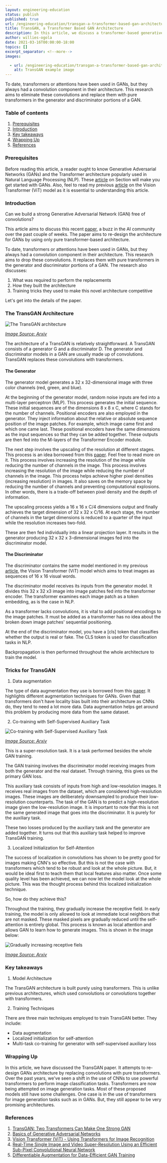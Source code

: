 ```yaml
---
layout: engineering-education
status: publish
published: true
url: /engineering-education/transgan-a-transformer-based-gan-architecture/
title: TransGAN, a Transformer Based GAN Architecture
description: In this article, we discuss a transformer-based generative adversarial network architecture. We do this with the aid of a recently published research paper.
author: willies-ogola
date: 2021-03-16T00:00:00-18:00
topics: []
excerpt_separator: <!--more-->
images:

  - url: /engineering-education/transgan-a-transformer-based-gan-architecture/hero.jpg
    alt: TransGAN example image
---
```

To date, transformers or attentions have been used in GANs, but they always had a convolution component in their architecture. This research aims to eliminate these convolutions and replace them with pure transformers in the generator and discriminator portions of a GAN.
<!--more-->

### Table of contents

1. [Prerequisites](#prerequisites)
2. [Introduction](#introduction)
3. [Key takeaways](#key-takeaways)
4. [Wrapping Up](#wrapping-up)
5. [References](#references)

### Prerequisites

Before reading this article, a reader ought to know Generative Adversarial Networks (GANs) and the Transformer architecture popularly used in Natural Language Processing (NLP). These [article](https://www.section.io/engineering-education/introduction-to-generative-adversarial-networks/) on Section will make you get started with GANs.
Also, feel to read my previous [article](https://www.section.io/engineering-education/vision-transformer-using-transformers-for-image-recognition/) on the Vision Transformer (ViT) model as it is essential to understanding this article.

### Introduction

Can we build a strong Generative Adversarial Network (GAN) free of convolutions?

This article aims to discuss this recent [paper](https://arxiv.org/pdf/2102.07074.pdf), a buzz in the AI community over the past couple of weeks. The paper aims to re-design the architecture for GANs by using only pure transformer-based architecture.

To date, transformers or attentions have been used in GANs, but they always had a convolution component in their architecture. This research aims to drop these convolutions.  It replaces them with pure transformers in the generator and discriminator portions of a GAN. The research also discusses: 

1. What was required to perform the replacements 
2. How they built the architecture 
3. Training tricks they used to make this novel architecture competitive 

Let's get into the details of the paper.

### The TransGAN Architecture

![The TransGAN architecture](/engineering-education/transgan-a-transformer-based-gan-architecture/transgan-architecture.PNG)

*[Image Source: Arxiv](https://arxiv.org/pdf/2102.07074.pdf)*

The architecture of a TransGAN is relatively straightforward. A TransGAN consists of a generator G and a discriminator D. The generator and discriminator models in a GAN are usually made up of convolutions. TransGAN replaces these convolutions with transformers. 

#### The Generator

The generator model generates a 32 x 32-dimensional image with three color channels (red, green, and blue).

At the beginning of the generator model, random noise inputs are fed into a multi-layer perceptron (MLP). This process generates the initial sequence. These initial sequences are of the dimensions 8 x 8 x C, where C stands for the number of channels. Positional encoders are also employed in the generator. They inject information about the relative or absolute sequence position of the image patches. For example, which image came first and which one came last. These positional encoders have the same dimensions as the input sequences so that they can be added together. These outputs are then fed into the M-layers of the Transformer Encoder module.

The next step involves the upscaling of the resolution at different stages. This process is an idea borrowed from this [paper](https://arxiv.org/pdf/1609.05158.pdf). Feel free to read more on it. This process involves increasing the resolution of the image while reducing the number of channels in the image. This process involves increasing the resolution of the image while reducing the number of channels in the image. This process helps achieve higher pixel densities (increasing resolution) in images. It also saves on the memory space by reducing the number of channels and preventing computational explosions. In other words, there is a trade-off between pixel density and the depth of information. 

The upscaling process yields a 16 x 16 x C/4 dimensions output and finally achieves the target dimension of 32 x 32 x C/16. At each stage, the number of channels in the target dimensions is reduced to a quarter of the input while the resolution increases two-fold.

These are then fed individually into a linear projection layer. It results in the generator producing 32 x 32 x 3-dimensional images fed into the discriminator model.  

#### The Discriminator

The discriminator contains the same model mentioned in my previous [article](https://www.section.io/engineering-education/vision-transformer-using-transformers-for-image-recognition/), the Vision Transformer (ViT) model which aims to treat images as sequences of 16 x 16 visual words. 

The discriminator model receives its inputs from the generator model. It divides this 32 x 32 x3 image into image patches fed into the transformer encoder. The transformer examines each image patch as a token embedding, as is the case in NLP.

As a transformer lacks convolutions, it is vital to add positional encodings to the image patches. It must be added as a transformer has no idea about the broken down image patches' sequential positioning.

At the end of the discriminator model, you have a [cls] token that classifies whether the output is real or fake. The CLS token is used for classification tasks in NLP.

Backpropagation is then performed throughout the whole architecture to train the model.

### Tricks for TransGAN

1. Data augmentation 

The type of data augmentation they use is borrowed from this [paper](https://arxiv.org/pdf/2006.10738.pdf). It highlights different augmentation techniques for GANs. Given that transformers don't have locality bias built into their architecture as CNNs do, they tend to need a lot more data. Data augmentation helps get around this problem by producing more data from the same dataset.

2. Co-training with Self-Supervised Auxiliary Task

![Co-training with Self-Supervised Auxiliary Task](/engineering-education/transgan-a-transformer-based-gan-architecture/co-training.PNG)

*[Image Source: Arxiv](https://arxiv.org/pdf/2102.07074.pdf)*

This is a super-resolution task. It is a task performed besides the whole GAN training. 

The GAN training involves the discriminator model receiving images from both the generator and the real dataset. Through training, this gives us the primary GAN loss.

This auxiliary task consists of inputs from high and low-resolution images. It receives real images from the dataset, which are considered high-resolution images. These images are deliberately downsampled to produce their low-resolution counterparts. The task of the GAN is to predict a high-resolution image given the low-resolution image. It is important to note that this is not the same generated image that goes into the discriminator. It is purely for the auxiliary task.

These two losses produced by the auxiliary task and the generator are added together. It turns out that this auxiliary task helped to improve TransGAN training.

3. Localized Initialization for Self-Attention

The success of localization in convolutions has shown to be pretty good for images making CNN's so effective. But this is not the case with transformers which tend to be robust and look at the whole picture. But, it would be ideal first to teach them that local features also matter. Once some quality level has been achieved, we can now let the model look at the whole picture. This was the thought process behind this localized initialization technique.

So, how do they achieve this?

Throughout the training, they gradually increase the receptive field. In early training, the model is only allowed to look at immediate local neighbors that are not masked. These masked pixels are gradually reduced until the self-attention is entirely global. This process is known as local attention and allows GAN to learn how to generate images. This is shown in the image below:

![Gradually increasing receptive fiels](/engineering-education/transgan-a-transformer-based-gan-architecture/masked-pixel.PNG)

*[Image Source: Arxiv](https://arxiv.org/pdf/2102.07074.pdf)*

### Key takeaways

1. Model Architecture

The TransGAN architecture is built purely using transformers. This is unlike previous architectures, which used convolutions or convolutions together with transformers.

2. Training Techniques

There are three main techniques employed to train TransGAN better. They include:

- Data augmentation
- Localized initialization for self-attention
- Multi-task co-training for generator with self-supervised auxiliary loss

### Wrapping Up

In this article, we have discussed the TransGAN paper. It attempts to re-design GANs architecture by replacing convolutions with pure transformers.
Over the past years, we've seen a shift in the use of CNNs to use powerful transformers to perform image classification tasks. Transformers are now being attempted on image generation tasks.  Most of these proposed models still have some challenges. One case is in the use of transformers for image generation tasks such as in GANs. But, they still appear to be very promising architectures. 

### References

1. [TransGAN: Two Transformers Can Make One Strong GAN](https://arxiv.org/pdf/2102.07074.pdf)
2. [Basics of Generative Adversarial Networks](https://www.section.io/engineering-education/introduction-to-generative-adversarial-networks/)
3. [Vision Transformer (ViT) - Using Transformers for Image Recognition](https://www.section.io/engineering-education/vision-transformer-using-transformers-for-image-recognition/)
4. [Real-Time Single Image and Video Super-Resolution Using an Efficient Sub-Pixel Convolutional Neural Network](https://arxiv.org/pdf/1609.05158.pdf)
5. [Differentiable Augmentation for Data-Efficient GAN Training](https://arxiv.org/pdf/2006.10738.pdf)
